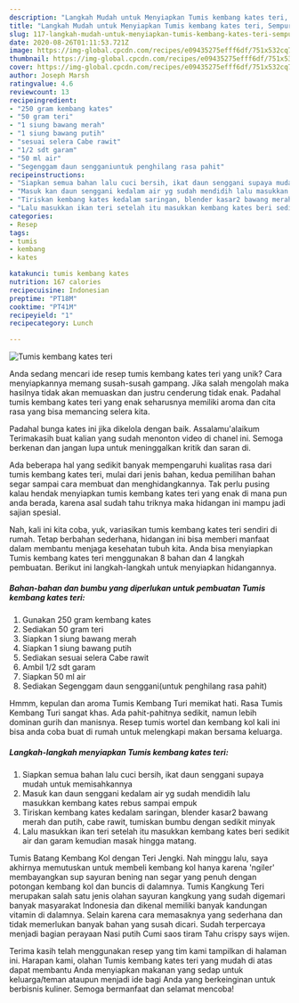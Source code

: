 ```yaml
---
description: "Langkah Mudah untuk Menyiapkan Tumis kembang kates teri, Sempurna"
title: "Langkah Mudah untuk Menyiapkan Tumis kembang kates teri, Sempurna"
slug: 117-langkah-mudah-untuk-menyiapkan-tumis-kembang-kates-teri-sempurna
date: 2020-08-26T01:11:53.721Z
image: https://img-global.cpcdn.com/recipes/e09435275efff6df/751x532cq70/tumis-kembang-kates-teri-foto-resep-utama.jpg
thumbnail: https://img-global.cpcdn.com/recipes/e09435275efff6df/751x532cq70/tumis-kembang-kates-teri-foto-resep-utama.jpg
cover: https://img-global.cpcdn.com/recipes/e09435275efff6df/751x532cq70/tumis-kembang-kates-teri-foto-resep-utama.jpg
author: Joseph Marsh
ratingvalue: 4.6
reviewcount: 13
recipeingredient:
- "250 gram kembang kates"
- "50 gram teri"
- "1 siung bawang merah"
- "1 siung bawang putih"
- "sesuai selera Cabe rawit"
- "1/2 sdt garam"
- "50 ml air"
- "Segenggam daun sengganiuntuk penghilang rasa pahit"
recipeinstructions:
- "Siapkan semua bahan lalu cuci bersih, ikat daun senggani supaya mudah untuk memisahkannya"
- "Masuk kan daun senggani kedalam air yg sudah mendidih lalu masukkan kembang kates rebus sampai empuk"
- "Tiriskan kembang kates kedalam saringan, blender kasar2 bawang merah dan putih, cabe rawit, tumiskan bumbu dengan sedikit minyak"
- "Lalu masukkan ikan teri setelah itu masukkan kembang kates beri sedikit air dan garam kemudian masak hingga matang."
categories:
- Resep
tags:
- tumis
- kembang
- kates

katakunci: tumis kembang kates 
nutrition: 167 calories
recipecuisine: Indonesian
preptime: "PT18M"
cooktime: "PT41M"
recipeyield: "1"
recipecategory: Lunch

---
```



![Tumis kembang kates teri](https://img-global.cpcdn.com/recipes/e09435275efff6df/751x532cq70/tumis-kembang-kates-teri-foto-resep-utama.jpg)

Anda sedang mencari ide resep tumis kembang kates teri yang unik? Cara menyiapkannya memang susah-susah gampang. Jika salah mengolah maka hasilnya tidak akan memuaskan dan justru cenderung tidak enak. Padahal tumis kembang kates teri yang enak seharusnya memiliki aroma dan cita rasa yang bisa memancing selera kita.

Padahal bunga kates ini jika dikelola dengan baik. Assalamu&#39;alaikum Terimakasih buat kalian yang sudah menonton video di chanel ini. Semoga berkenan dan jangan lupa untuk meninggalkan kritik dan saran di.

Ada beberapa hal yang sedikit banyak mempengaruhi kualitas rasa dari tumis kembang kates teri, mulai dari jenis bahan, kedua pemilihan bahan segar sampai cara membuat dan menghidangkannya. Tak perlu pusing kalau hendak menyiapkan tumis kembang kates teri yang enak di mana pun anda berada, karena asal sudah tahu triknya maka hidangan ini mampu jadi sajian spesial.


Nah, kali ini kita coba, yuk, variasikan tumis kembang kates teri sendiri di rumah. Tetap berbahan sederhana, hidangan ini bisa memberi manfaat dalam membantu menjaga kesehatan tubuh kita. Anda bisa menyiapkan Tumis kembang kates teri menggunakan 8 bahan dan 4 langkah pembuatan. Berikut ini langkah-langkah untuk menyiapkan hidangannya.

<!--inarticleads1-->

##### Bahan-bahan dan bumbu yang diperlukan untuk pembuatan Tumis kembang kates teri:

1. Gunakan 250 gram kembang kates
1. Sediakan 50 gram teri
1. Siapkan 1 siung bawang merah
1. Siapkan 1 siung bawang putih
1. Sediakan sesuai selera Cabe rawit
1. Ambil 1/2 sdt garam
1. Siapkan 50 ml air
1. Sediakan Segenggam daun senggani(untuk penghilang rasa pahit)


Hmmm, kepulan dan aroma Tumis Kembang Turi memikat hati. Rasa Tumis Kembang Turi sangat khas. Ada pahit-pahitnya sedikit, namun lebih dominan gurih dan manisnya. Resep tumis wortel dan kembang kol kali ini bisa anda coba buat di rumah untuk melengkapi makan bersama keluarga. 

<!--inarticleads2-->

##### Langkah-langkah menyiapkan Tumis kembang kates teri:

1. Siapkan semua bahan lalu cuci bersih, ikat daun senggani supaya mudah untuk memisahkannya
1. Masuk kan daun senggani kedalam air yg sudah mendidih lalu masukkan kembang kates rebus sampai empuk
1. Tiriskan kembang kates kedalam saringan, blender kasar2 bawang merah dan putih, cabe rawit, tumiskan bumbu dengan sedikit minyak
1. Lalu masukkan ikan teri setelah itu masukkan kembang kates beri sedikit air dan garam kemudian masak hingga matang.


Tumis Batang Kembang Kol dengan Teri Jengki. Nah minggu lalu, saya akhirnya memutuskan untuk membeli kembang kol hanya karena &#39;ngiler&#39; membayangkan sup sayuran bening nan segar yang penuh dengan potongan kembang kol dan buncis di dalamnya. Tumis Kangkung Teri merupakan salah satu jenis olahan sayuran kangkung yang sudah digemari banyak masyarakat Indonesia dan dikenal memiliki banyak kandungan vitamin di dalamnya. Selain karena cara memasaknya yang sederhana dan tidak memerlukan banyak bahan yang susah dicari. Sudah terpercaya menjadi bagian perayaan Nasi putih Cumi saos tiram Tahu crispy says wijen. 

Terima kasih telah menggunakan resep yang tim kami tampilkan di halaman ini. Harapan kami, olahan Tumis kembang kates teri yang mudah di atas dapat membantu Anda menyiapkan makanan yang sedap untuk keluarga/teman ataupun menjadi ide bagi Anda yang berkeinginan untuk berbisnis kuliner. Semoga bermanfaat dan selamat mencoba!
